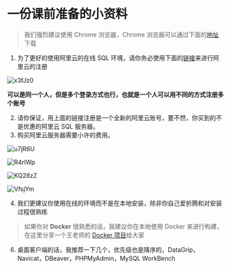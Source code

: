 # 一份课前准备的小资料

> 我们强烈建议使用 Chrome 浏览器，Chrome 浏览器可以通过下面的[地址](https://www.shujudaka.com/documents/aliyun/fang-yuan-hua-xiang-fen-xi.html)下载

1. 为了更好的使用阿里云的在线 SQL 环境，请你务必使用下面的[链接](https://www.aliyun.com/activity/new/index?userCode=orje4xat)来进行阿里云的注册

![x3fJz0](https://oss.images.shujudaka.com/uPic/x3fJz0.png)

**可以是同一个人，但是多个登录方式也行，也就是一个人可以用不同的方式注册多个账号**

2. 请你保证，用上面的链接注册是一个全新的阿里云账号，要不然，你买到的不是优惠的阿里云 SQL 服务器。
3. 购买阿里云服务器需要小许的费用。

![u7jR6U](https://oss.images.shujudaka.com/uPic/u7jR6U.png)

![R4rlWp](https://oss.images.shujudaka.com/uPic/R4rlWp.png)

![KQ28zZ](https://oss.images.shujudaka.com/uPic/KQ28zZ.png)

![VfsjYm](https://oss.images.shujudaka.com/uPic/VfsjYm.png)

4. 我们更建议你使用在线的环境而不是在本地安装，除非你自己爱折腾和对安装过程很熟练

> 如果你对 **Docker** 很熟悉的话，我建议你在本地使用 Docker 来进行构建，在这里分享一个王老师的 [Docker 项目](https://github.com/WangLaoShi/docker-nginx-php-mysql)给大家

6. 桌面客户端的话，我推荐一下几个，优先级也是降序的，DataGrip，Navicat，DBeaver，PHPMyAdmin，MySQL WorkBench

